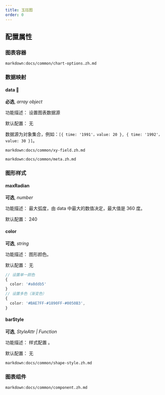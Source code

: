 ```yaml
---
title: 玉珏图
order: 0
---
```


## 配置属性

### 图表容器

`markdown:docs/common/chart-options.zh.md`

### 数据映射

#### data 📌

**必选**, _array object_

功能描述： 设置图表数据源

默认配置： 无

数据源为对象集合，例如：`[{ time: '1991'，value: 20 }, { time: '1992'，value: 30 }]`。

`markdown:docs/common/xy-field.zh.md`

`markdown:docs/common/meta.zh.md`

### 图形样式

#### maxRadian

**可选**, _number_

功能描述： 最大弧度，由 data 中最大的数值决定，最大值是 360 度。

默认配置： 240

#### color

**可选**, _string_

功能描述： 图形颜色。

默认配置： 无

```ts
// 设置单一颜色
{
  color: '#a8ddb5'
}
// 设置多色（渐变色）
{
  color: '#BAE7FF-#1890FF-#0050B3',
}

```

#### barStyle

**可选**, _StyleAttr | Function_

功能描述： 样式配置 。

默认配置： 无

`markdown:docs/common/shape-style.zh.md`

### 图表组件

`markdown:docs/common/component.zh.md`
